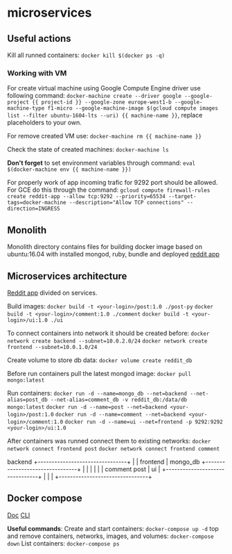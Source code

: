 # microservices

## Useful actions
Kill all runned containers:
`docker kill $(docker ps -q)`

### Working with VM
For create virtual machine using Google Compute Engine driver use following command:
`docker-machine create --driver google --google-project {{ project-id }} --google-zone europe-west1-b --google-machine-type f1-micro --google-machine-image $(gcloud compute images list --filter ubuntu-1604-lts --uri) {{ machine-name }}`, replace placeholders to your own.

For remove created VM use:
`docker-machine rm {{ machine-name }}`

Check the state of created machines:
`docker-machine ls`

__Don't forget__ to set environment variables through command:
`eval $(docker-machine env {{ machine-name }})`

For properly work of app incoming trafic for 9292 port should be allowed. For GCE do this through the command:
`gcloud compute firewall-rules create reddit-app --allow tcp:9292 --priority=65534 --target-tags=docker-machine --description="Allow TCP connections" --direction=INGRESS`

## Monolith
Monolith directory contains files for building docker image based on ubuntu:16.04 with installed mongod, ruby, bundle and deployed [reddit app](https://github.com/Artemmkin/reddit)

## Microservices architecture
[Reddit app](https://github.com/Artemmkin/reddit/tree/microservices) divided on services.

Build images:
`docker build -t <your-login>/post:1.0 ./post-py`
`docker build -t <your-login>/comment:1.0 ./comment`
`docker build -t <your-login>/ui:1.0 ./ui`

To connect containers into network it should be created before:
`docker network create backend --subnet=10.0.2.0/24`
`docker network create frontend --subnet=10.0.1.0/24`

Create volume to store db data:
`docker volume create reddit_db`

Before run containers pull the latest mongod image:
`docker pull mongo:latest`

Run containers:
`docker run -d --name=mongo_db --net=backend --net-alias=post_db --net-alias=comment_db -v reddit_db:/data/db mongo:latest`
`docker run -d --name=post --net=backend <your-login>/post:1.0`
`docker run -d --name=comment --net=backend <your-login>/comment:1.0`
`docker run -d --name=ui --net=frontend -p 9292:9292 <your-login>/ui:1.0`

After containers was runned connect them to existing networks:
`docker network connect frontend post`
`docker network connect frontend comment` 

 backend
+--------------------------------+
|                                |    frontend
|  mongo_db  +--------------------------------+
|            |                   |            |
|            |   comment   post  |    ui      |
+--------------------------------+            |
             |                                |
             +--------------------------------+


## Docker compose
[Doc](https://docs.docker.com/compose/overview/)
[CLI](https://docs.docker.com/compose/reference/overview/#command-options-overview-and-help)

__Useful commands__:
Create and start containers: `docker-compose up -d`
top and remove containers, networks, images, and volumes: `docker-compose down`
List containers: `docker-compose ps`

